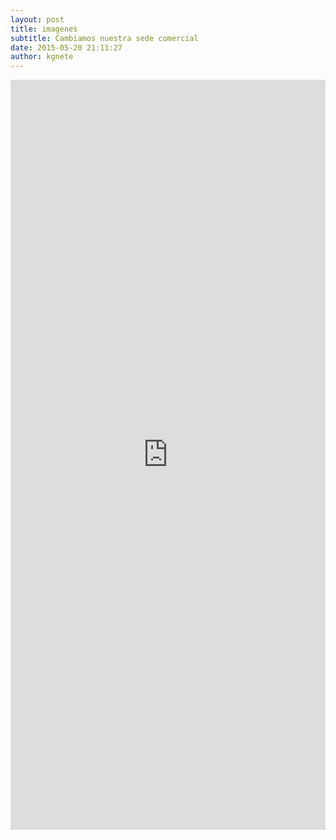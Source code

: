 ```yaml
---
layout: post
title: imagenes
subtitle: Cambiamos nuestra sede comercial
date: 2015-05-20 21:11:27
author: kgnete
---
```




 <embed
  src="https://drive.google.com/uc?export=view&id=0ByTXdLdpKmymQWVTbVZ4WnRQWmM" style="border-width:0" width="100%" height="1200" frameborder="0" scrolling="no">
